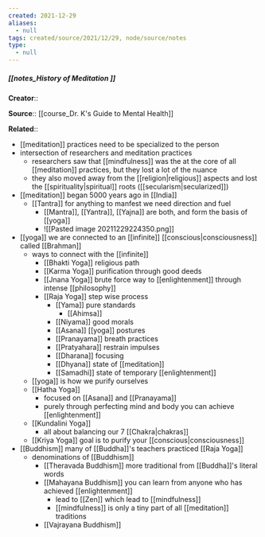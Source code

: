 ```yaml
---
created: 2021-12-29 
aliases:
  - null
tags: created/source/2021/12/29, node/source/notes
type:
  - null 
---
```


##### [[notes_History of Meditation ]]
**Creator**:: 
 
**Source**:: [[course_Dr. K's Guide to Mental Health]]

**Related**:: 

- [[meditation]] practices need to be specialized to the person
- intersection of researchers and meditation practices
	- researchers saw that [[mindfulness]] was the at the core of all [[meditation]] practices, but they lost a lot of the nuance
	- they also moved away from the [[religion|religious]] aspects and lost the [[spirituality|spiritual]] roots ([[secularism|secularized]])
- [[meditation]] began 5000 years ago in [[India]]
	- [[Tantra]] for anything to manfest we need direction and fuel
		- [[Mantra]], [[Yantra]], [[Yajna]] are both, and form the basis of [[yoga]]
		- ![[Pasted image 20211229224350.png]]
- [[yoga]] we are connected to an [[infinite]] [[conscious|consciousness]] called [[Brahman]]
	- ways to connect with the [[infinite]]
		- [[Bhakti Yoga]] religious path
		- [[Karma Yoga]] purification through good deeds
		- [[Jnana Yoga]] brute force way to [[enlightenment]] through intense [[philosophy]]
		- [[Raja Yoga]] step wise process 
			- [[Yama]] pure standards
				- [[Ahimsa]]
			- [[Niyama]] good morals
			- [[Asana]] [[yoga]] postures
			- [[Pranayama]] breath practices
			- [[Pratyahara]] restrain impulses
			- [[Dharana]] focusing
			- [[Dhyana]] state of [[meditation]]
			- [[Samadhi]] state of temporary [[enlightenment]]
	- [[yoga]] is how we purify ourselves
	- [[Hatha Yoga]]
		- focused on [[Asana]] and [[Pranayama]]
		- purely through perfecting mind and body you can achieve [[enlightenment]]
	- [[Kundalini Yoga]]
		- all about balancing our 7 [[Chakra|chakras]]
	- [[Kriya Yoga]] goal is to purify your [[conscious|consciousness]]
- [[Buddhism]] many of [[Buddha]]'s teachers practiced [[Raja Yoga]]
	- denominations of [[Buddhism]] 
		- [[Theravada Buddhism]] more traditional from [[Buddha]]'s literal words
		- [[Mahayana Buddhism]] you can learn from anyone who has achieved [[enlightenment]]
			- lead to [[Zen]] which lead to [[mindfulness]]
			- [[mindfulness]] is only a tiny part of all [[meditation]] traditions
		- [[Vajrayana Buddhism]]
